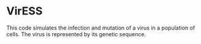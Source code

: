 # VirESS
This code simulates the infection and mutation of a virus in a population of cells. The virus is represented by its genetic sequence. 
